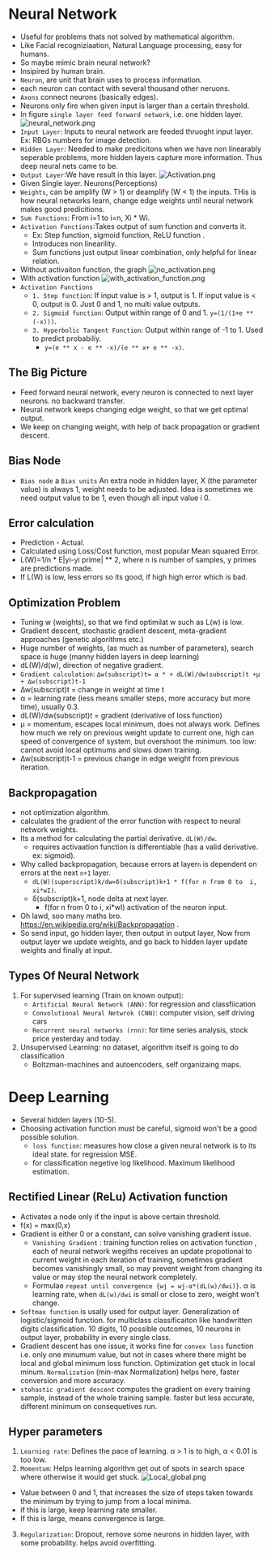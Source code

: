 # Neural Network
- Useful for problems thats not solved by mathematical algorithm.
- Like Facial recogniziaation, Natural Language processing, easy for humans.
- So maybe mimic brain neural network?
- Insipired by human brain.
- `Neuron`, are unit that brain uses to process information.
- each neuron can contact with several thousand other neruons.
- `Axons` connect neurons (basically edges).
- Neurons only fire when given input is larger than a certain threshold.
- In figure `single layer feed forward network`, i.e. one hidden layer.
![neural_network.png](./neural_network.png)
- `Input Layer`: Inputs to neural network are feeded thruoght input layer. Ex: RBGs numbers for image detection.
- `Hidden Layer`: Needed to make predicitons when we have non linearably seperable problems, more hidden layers capture more information. Thus deep neural nets came to be.
- `Output Layer`:We have result in this layer.
![Activation.png](./Activation.png)
- Given Single layer. Neurons(Perceptions)
- `Weights`, can be amplify (W > 1) or deamplify (W < 1) the inputs. THis is how neural networks learn, change edge weights until neural network makes good predicitions.
- `Sum Functions`: From i=1 to i=n, Xi * Wi.
- `Activation Functions`:Takes output of sum function and converts it.
    - Ex: Step function, sigmoid function, ReLU function .
    - Introduces non linearility.
    - Sum functions just output linear combination, only helpful for linear relation.
- Without activaiton function, the graph
![no_activation.png](./no_activation.png)
- With activation function
![with_activation_function.png](./with_activation_function.png)
- `Activation Functions`
    - `1. Step function`: If input value is > 1, output is 1. If input value is < 0, output is 0. Just 0 and 1, no multi value outputs.
    - `2. Sigmoid function`: Output within range of 0 and 1. `y=(1/(1+e ** (-x)))`.
    - `3. Hyperbolic Tangent Function`:  Output within range of -1 to 1. Used to predict probabiliy.
        - `y=(e ** x - e ** -x)/(e ** x+ e ** -x)`.

## The Big Picture
- Feed forward neural network, every neuron is connected to next layer neurons. no backward transfer.
- Neural network keeps changing edge weight, so that we get optimal output.
- We keep on changing weight, with help of back propagation or gradient descent.

## Bias Node
- `Bias node` a `Bias units` An extra node in hidden layer, X (the parameter value) is always 1, weight needs to be adjusted. Idea is sometimes we need output value to be 1, even though all input value i 0.

## Error calculation
- Prediction - Actual.
- Calculated using Loss/Cost function, most popular Mean squared Error.
- L(W)=1/n * E|yi-yi prime| ** 2, where n is number of samples, y primes are predictions made.
- If L(W) is low, less errors so its good, if high high error which is bad.

## Optimization Problem
- Tuning w (weights), so that we find optimilat w such as L(w) is low.
- Gradient descent, stochastic gradient descent, meta-gradient approaches (genetic algorithms etc.)
- Huge number of weights, (as much as number of parameters), search space is huge (manny hidden layers in deep learning)
- dL(W)/d(w), direction of negative gradient.
- `Gradient calculation`: `∆w(subscript)t= α * + dL(W)/dw(subscript)t +μ + ∆w(subscript)t-1`
- ∆w(subscript)t = change in weight at time t
- α = learning rate (less means smaller steps, more accuracy but more time), usually 0.3.
- dL(W)/dw(subscript)t  = gradient (derivative of loss function)
- μ = momentum, escapes local minimum, does not always work. Defines how much we rely on previous weight update to current one, high can speed of convergence of system, but overshoot the minimum. too low: cannot avoid local optimums and slows down training.
- ∆w(subscript)t-1 = previous change in edge weight from previous iteration.

## Backpropagation
- not optimization algorithm.
- calculates the gradient of the error function with respect to neural network weights.
- Its a method for calculating the partial derivative. `dL(W)/dw`.
    - requires activaation function is differentiable (has a valid derivative. ex: sigmoid).
- Why called backpropagation, because errors at layer`n` is dependent on errors at the next `n+1` layer.
    - `dL(W)(superscript)k/dw=δ(subscript)k+1 * f(for n from 0 to  i, xi*wI)`.
    - δ(subscript)k+1, node delta at next layer.
        - f(for n from 0 to  i, xi*wI) activation of the neuron input.
- Oh lawd, soo many maths bro. https://en.wikipedia.org/wiki/Backpropagation .
- So send input, go hidden layer, then output in output layer, Now from output layer we update weights, and go back to hidden layer update weights and finally at input.

## Types Of Neural Network
1. For supervised learning (Train on known output):
   - `Artificial Neural Network (ANN)`: for regression and classfiication
   - `Convolutional Neural Netwrok (CNN)`: computer vision, self driving cars
   - `Recurrent neural networks (rnn)`: for time series analysis, stock price yesterday and today.
2. Unsupervised Learning: no dataset, algorithm itself is going to do classification
   - Boltzman-machines and autoencoders, self organizaing maps.

# Deep Learning
- Several hidden layers (10-5).
- Choosing activation function must be careful, sigmoid won't be a good possible solution.
    - `loss function`: measures how close a given neural network is to its ideal state. for regression MSE.
    - for classification negetive log likelihood. Maximum likelihood estimation. 

## Rectified Linear (ReLu) Activation function
- Activates a node only if the input is above certain threshold.
- f(x) = max(0,x)
- Gradient is either 0 or a constant, can solve vanishing gradient issue.
    - `Vanishing Gradient` : training function relies on activation function , each of neural network wegiths receives an update propotional to current weight in each iteration of training, sometimes gradient becomes vanishingly small, so may prevent weight from changing its value or may stop the neural network completely.
    - Formulae `repeat until convergence {wj = wj-α*(dL(w)/dwi)}`. α is learning rate, when `dL(w)/dwi` is small or close to zero, weight won't change.
- `Softmax function` is usally used for output layer. Generalization of logistic/sigmoid function. for multiclass classificaiton like handwritten digits classification. 10 digits, 10 possible outcomes, 10 neurons in output layer, probability in every single class.
- Gradient descent has one issue, it works fine for `convex loss` function i.e. only one minumum value, but not in cases where there might be local and global minimum loss function. Optimization get stuck in local minum. `Normalization` (min-max Normalization) helps here, faster conversion and more accuracy.
- `stohastic gradient descent` computes the gradient on every training sample, instead of the whole training sample. faster but less accurate, different minimum on consequetives run.

## Hyper parameters
1. `Learning rate`: Defines the pace of learning. α > 1 is to high, α < 0.01 is too low.
2. `Momentum`: Helps learning algorithm get out of spots in search space where otherwise it would get stuck.
![Local_global.png](./Local_global.png)
- Value between 0 and  1, that increases the size of steps taken towards the minimum by trying to jump from a local minima.
- if this is large, keep learning rate smaller.
- If this is large, means convergence is large.
3. `Regularization`: Dropout, remove some neurons in hidden layer, with some probability. helps avoid overfitting.
